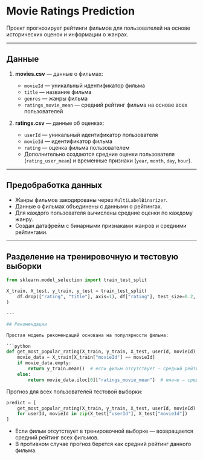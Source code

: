 # Movie Ratings Prediction

Проект прогнозирует рейтинги фильмов для пользователей на основе исторических оценок и информации о жанрах.

---

## Данные

1. **movies.csv** — данные о фильмах:
   - `movieId` — уникальный идентификатор фильма
   - `title` — название фильма
   - `genres` — жанры фильма
   - `ratings_movie_mean` — средний рейтинг фильма на основе всех пользователей

2. **ratings.csv** — данные об оценках:
   - `userId` — уникальный идентификатор пользователя
   - `movieId` — идентификатор фильма
   - `rating` — оценка фильма пользователем
   - Дополнительно создаются средние оценки пользователя (`rating_user_mean`) и временные признаки (`year`, `month`, `day`, `hour`).

---

## Предобработка данных

- Жанры фильмов закодированы через `MultiLabelBinarizer`.
- Данные о фильмах объединены с данными о рейтингах.
- Для каждого пользователя вычислены средние оценки по каждому жанру.
- Создан датафрейм с бинарными признаками жанров и средними рейтингами.

---

## Разделение на тренировочную и тестовую выборки

```python
from sklearn.model_selection import train_test_split

X_train, X_test, y_train, y_test = train_test_split(
    df.drop(["rating", "title"], axis=1), df["rating"], test_size=0.2, random_state=41
)

---

## Рекомендации

Простая модель рекомендаций основана на популярности фильма:

```python
def get_most_popular_rating(X_train, y_train, X_test, userId, movieId):
    movie_data = X_train[X_train["movieId"] == movieId]
    if movie_data.empty:
        return y_train.mean()  # если фильм отсутствует — средний рейтинг всех фильмов
    else:
        return movie_data.iloc[0]["ratings_movie_mean"]  # иначе — средний рейтинг фильма
```

Прогноз для всех пользователей тестовой выборки:
```python
predict = [
    get_most_popular_rating(X_train, y_train, X_test, userId, movieId)
    for userId, movieId in zip(X_test["userId"], X_test["movieId"])
]
```
- Если фильм отсутствует в тренировочной выборке — возвращается средний рейтинг всех фильмов.
- В противном случае прогноз берется как средний рейтинг данного фильма.

